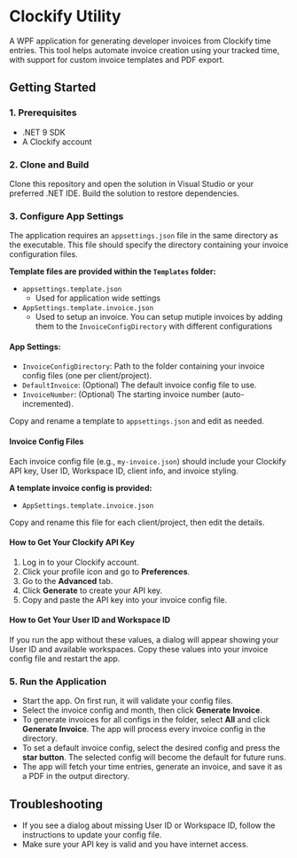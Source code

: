 
# Clockify Utility

A WPF application for generating developer invoices from Clockify time entries. This tool helps automate invoice creation using your tracked time, with support for custom invoice templates and PDF export.

## Getting Started

### 1. Prerequisites

- .NET 9 SDK
- A Clockify account

### 2. Clone and Build

Clone this repository and open the solution in Visual Studio or your preferred .NET IDE. Build the solution to restore dependencies.

### 3. Configure App Settings

The application requires an `appsettings.json` file in the same directory as the executable. This file should specify the directory containing your invoice configuration files.

**Template files are provided within the `Templates` folder:**

- `appsettings.template.json`
  - Used for application wide settings 
- `AppSettings.template.invoice.json`
  - Used to setup an invoice. You can setup mutiple invoices by adding them to the `InvoiceConfigDirectory` with different configurations 

#### App Settings:
- `InvoiceConfigDirectory`: Path to the folder containing your invoice config files (one per client/project).
- `DefaultInvoice`: (Optional) The default invoice config file to use.
- `InvoiceNumber`: (Optional) The starting invoice number (auto-incremented).

Copy and rename a template to `appsettings.json` and edit as needed.

#### Invoice Config Files

Each invoice config file (e.g., `my-invoice.json`) should include your Clockify API key, User ID, Workspace ID, client info, and invoice styling.

**A template invoice config is provided:**

- `AppSettings.template.invoice.json`

Copy and rename this file for each client/project, then edit the details.

#### How to Get Your Clockify API Key

1. Log in to your Clockify account.
2. Click your profile icon and go to **Preferences**.
3. Go to the **Advanced** tab.
4. Click **Generate** to create your API key.
5. Copy and paste the API key into your invoice config file.

#### How to Get Your User ID and Workspace ID

If you run the app without these values, a dialog will appear showing your User ID and available workspaces. Copy these values into your invoice config file and restart the app.

### 5. Run the Application

- Start the app. On first run, it will validate your config files.
- Select the invoice config and month, then click **Generate Invoice**.
- To generate invoices for all configs in the folder, select **All** and click **Generate Invoice**. The app will process every invoice config in the directory.
- To set a default invoice config, select the desired config and press the **star button**. The selected config will become the default for future runs.
- The app will fetch your time entries, generate an invoice, and save it as a PDF in the output directory.

## Troubleshooting

- If you see a dialog about missing User ID or Workspace ID, follow the instructions to update your config file.
- Make sure your API key is valid and you have internet access.

